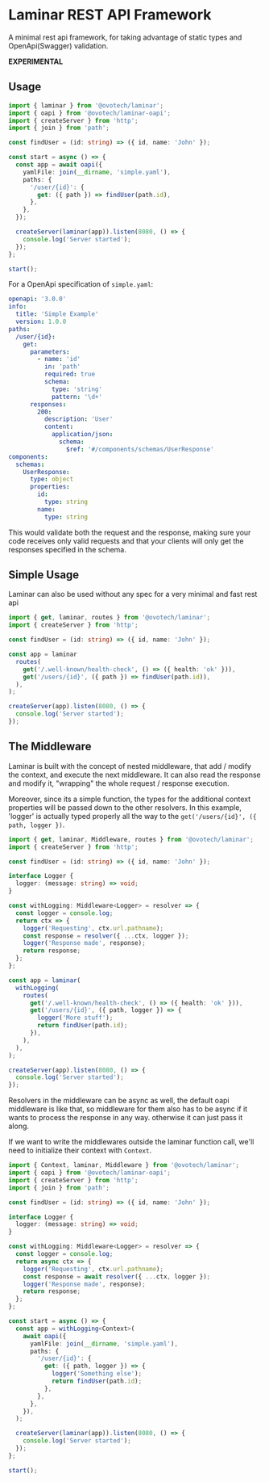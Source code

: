 # Laminar REST API Framework

A minimal rest api framework, for taking advantage of static types and OpenApi(Swagger) validation.

**EXPERIMENTAL**

## Usage

```typescript
import { laminar } from '@ovotech/laminar';
import { oapi } from '@ovotech/laminar-oapi';
import { createServer } from 'http';
import { join } from 'path';

const findUser = (id: string) => ({ id, name: 'John' });

const start = async () => {
  const app = await oapi({
    yamlFile: join(__dirname, 'simple.yaml'),
    paths: {
      '/user/{id}': {
        get: ({ path }) => findUser(path.id),
      },
    },
  });

  createServer(laminar(app)).listen(8080, () => {
    console.log('Server started');
  });
};

start();
```

For a OpenApi specification of `simple.yaml`:

```yaml
openapi: '3.0.0'
info:
  title: 'Simple Example'
  version: 1.0.0
paths:
  /user/{id}:
    get:
      parameters:
        - name: 'id'
          in: 'path'
          required: true
          schema:
            type: 'string'
            pattern: '\d+'
      responses:
        200:
          description: 'User'
          content:
            application/json:
              schema:
                $ref: '#/components/schemas/UserResponse'
components:
  schemas:
    UserResponse:
      type: object
      properties:
        id:
          type: string
        name:
          type: string
```

This would validate both the request and the response, making sure your code receives only valid requests and that your clients will only get the responses specified in the schema.

## Simple Usage

Laminar can also be used without any spec for a very minimal and fast rest api

```typescript
import { get, laminar, routes } from '@ovotech/laminar';
import { createServer } from 'http';

const findUser = (id: string) => ({ id, name: 'John' });

const app = laminar
  routes(
    get('/.well-known/health-check', () => ({ health: 'ok' })),
    get('/users/{id}', ({ path }) => findUser(path.id)),
  ),
);

createServer(app).listen(8080, () => {
  console.log('Server started');
});
```

## The Middleware

Laminar is built with the concept of nested middleware, that add / modify the context, and execute the next middleware. It can also read the response and modify it, "wrapping" the whole request / response execution.

Moreover, since its a simple function, the types for the additional context properties will be passed down to the other resolvers.
In this example, 'logger' is actually typed properly all the way to the `get('/users/{id}', ({ path, logger })`.

```typescript
import { get, laminar, Middleware, routes } from '@ovotech/laminar';
import { createServer } from 'http';

const findUser = (id: string) => ({ id, name: 'John' });

interface Logger {
  logger: (message: string) => void;
}

const withLogging: Middleware<Logger> = resolver => {
  const logger = console.log;
  return ctx => {
    logger('Requesting', ctx.url.pathname);
    const response = resolver({ ...ctx, logger });
    logger('Response made', response);
    return response;
  };
};

const app = laminar(
  withLogging(
    routes(
      get('/.well-known/health-check', () => ({ health: 'ok' })),
      get('/users/{id}', ({ path, logger }) => {
        logger('More stuff');
        return findUser(path.id);
      }),
    ),
  ),
);

createServer(app).listen(8080, () => {
  console.log('Server started');
});
```

Resolvers in the middleware can be async as well, the default oapi middleware is like that, so middleware for them also has to be async if it wants to process the response in any way. otherwise it can just pass it along.

If we want to write the middlewares outside the laminar function call, we'll need to initialize their context with `Context`.

```typescript
import { Context, laminar, Middleware } from '@ovotech/laminar';
import { oapi } from '@ovotech/laminar-oapi';
import { createServer } from 'http';
import { join } from 'path';

const findUser = (id: string) => ({ id, name: 'John' });

interface Logger {
  logger: (message: string) => void;
}

const withLogging: Middleware<Logger> = resolver => {
  const logger = console.log;
  return async ctx => {
    logger('Requesting', ctx.url.pathname);
    const response = await resolver({ ...ctx, logger });
    logger('Response made', response);
    return response;
  };
};

const start = async () => {
  const app = withLogging<Context>(
    await oapi({
      yamlFile: join(__dirname, 'simple.yaml'),
      paths: {
        '/user/{id}': {
          get: ({ path, logger }) => {
            logger('Something else');
            return findUser(path.id);
          },
        },
      },
    }),
  );

  createServer(laminar(app)).listen(8080, () => {
    console.log('Server started');
  });
};

start();
```

